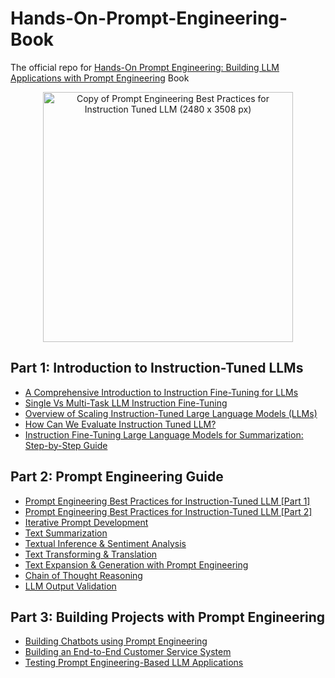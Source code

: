# Hands-On-Prompt-Engineering-Book
The official repo for [Hands-On Prompt Engineering: Building LLM Applications with Prompt Engineering](https://youssefhosni.gumroad.com/l/xsmguv?layout=profile) Book

<p align="center">
  <img src="https://github.com/user-attachments/assets/e042bb3e-a1c0-4add-a425-34c4299314c0" 
       alt="Copy of Prompt Engineering Best Practices for Instruction Tuned LLM (2480 x 3508 px)" 
       width="400">
</p>


## Part 1: Introduction to Instruction-Tuned LLMs ##
* [A Comprehensive Introduction to Instruction Fine-Tuning for LLMs](https://open.substack.com/pub/youssefh/p/a-comprehensive-introduction-to-instruction?r=1sqbmi&utm_campaign=post&utm_medium=web&showWelcomeOnShare=false)
* [Single Vs Multi-Task LLM Instruction Fine-Tuning	](https://open.substack.com/pub/youssefh/p/single-vs-multi-task-llm-instruction?r=1sqbmi&utm_campaign=post&utm_medium=web&showWelcomeOnShare=false)
* [Overview of Scaling Instruction-Tuned Large Language Models (LLMs)	](https://open.substack.com/pub/youssefh/p/overview-of-scaling-instruction-tuned?r=1sqbmi&utm_campaign=post&utm_medium=web&showWelcomeOnShare=false)
* [How Can We Evaluate Instruction Tuned LLM?	](https://open.substack.com/pub/youssefh/p/how-can-we-evaluate-instruction-tuned?r=1sqbmi&utm_campaign=post&utm_medium=web&showWelcomeOnShare=false)
* [Instruction Fine-Tuning Large Language Models for Summarization: Step-by-Step Guide](https://open.substack.com/pub/youssefh/p/step-by-step-guide-to-fine-tuning?r=1sqbmi&utm_campaign=post&utm_medium=web&showWelcomeOnShare=false)

## Part 2: Prompt Engineering Guide ##
* [Prompt Engineering Best Practices for Instruction-Tuned LLM [Part 1]](https://open.substack.com/pub/youssefh/p/prompt-engineering-best-practices?r=1sqbmi&utm_campaign=post&utm_medium=web&showWelcomeOnShare=false)
* [Prompt Engineering Best Practices for Instruction-Tuned LLM [Part 2]](https://open.substack.com/pub/youssefh/p/prompt-engineering-best-practices-36e?r=1sqbmi&utm_campaign=post&utm_medium=web&showWelcomeOnShare=false)
* [Iterative Prompt Development](https://open.substack.com/pub/youssefh/p/prompt-engineering-for-instruction?r=1sqbmi&utm_campaign=post&utm_medium=web&showWelcomeOnShare=false)
* [Text Summarization](https://open.substack.com/pub/youssefh/p/prompt-engineering-for-instruction-d63?r=1sqbmi&utm_campaign=post&utm_medium=web&showWelcomeOnShare=false)
* [Textual Inference & Sentiment Analysis](https://open.substack.com/pub/youssefh/p/prompt-engineering-for-instruction-bca?r=1sqbmi&utm_campaign=post&utm_medium=web&showWelcomeOnShare=false)
* [Text Transforming & Translation](https://open.substack.com/pub/youssefh/p/prompt-engineering-for-instruction-84d?r=1sqbmi&utm_campaign=post&utm_medium=web&showWelcomeOnShare=false)
* [Text Expansion & Generation with Prompt Engineering](https://open.substack.com/pub/youssefh/p/prompt-engineering-best-practices-604?r=1sqbmi&utm_campaign=post&utm_medium=web&showWelcomeOnShare=false)
* [Chain of Thought Reasoning](https://open.substack.com/pub/youssefh/p/prompt-engineering-best-practices-d9b?r=1sqbmi&utm_campaign=post&utm_medium=web&showWelcomeOnShare=false)
* [LLM Output Validation](https://open.substack.com/pub/youssefh/p/prompt-engineering-best-practices-beb?r=1sqbmi&utm_campaign=post&utm_medium=web&showWelcomeOnShare=false)

## Part 3: Building Projects with Prompt Engineering ##
* [Building Chatbots using Prompt Engineering](https://open.substack.com/pub/youssefh/p/prompt-engineering-best-practices-d0e?r=1sqbmi&utm_campaign=post&utm_medium=web&showWelcomeOnShare=false)
* [Building an End-to-End Customer Service System](https://open.substack.com/pub/youssefh/p/prompt-engineering-best-practices-2bb?r=1sqbmi&utm_campaign=post&utm_medium=web&showWelcomeOnShare=false)
* [Testing Prompt Engineering-Based LLM Applications](https://open.substack.com/pub/youssefh/p/testing-prompt-engineering-based?r=1sqbmi&utm_campaign=post&utm_medium=web&showWelcomeOnShare=false)
